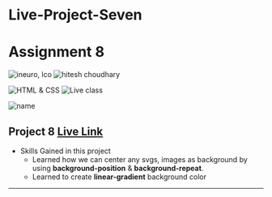 # Live-Project-Seven

# Assignment 8

![ineuro, lco](https://img.shields.io/badge/iNeuron-LCO-green)
![hitesh choudhary](https://img.shields.io/badge/Hitesh--Choudhary-Full--stack--JS--bootcamp-red)

![HTML & CSS](https://img.shields.io/badge/HTML-CSS-orange)
![Live class](https://img.shields.io/badge/LIVE--CLASS-PROJECT--8-lightgrey)

![name](https://img.shields.io/badge/Sana--Quazi-lightgrey)

## Project 8 [Live Link]()

-   Skills Gained in this project
    -   Learned how we can center any svgs, images as background by using **background-position** & **background-repeat**.
    -   Learned to create **linear-gradient** background color

---
